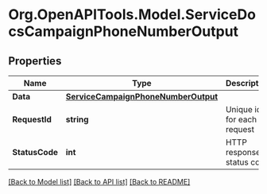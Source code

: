 # Org.OpenAPITools.Model.ServiceDocsCampaignPhoneNumberOutput

## Properties

Name | Type | Description | Notes
------------ | ------------- | ------------- | -------------
**Data** | [**ServiceCampaignPhoneNumberOutput**](ServiceCampaignPhoneNumberOutput.md) |  | [optional] 
**RequestId** | **string** | Unique id for each request | [optional] 
**StatusCode** | **int** | HTTP response status code | [optional] 

[[Back to Model list]](../README.md#documentation-for-models) [[Back to API list]](../README.md#documentation-for-api-endpoints) [[Back to README]](../README.md)

